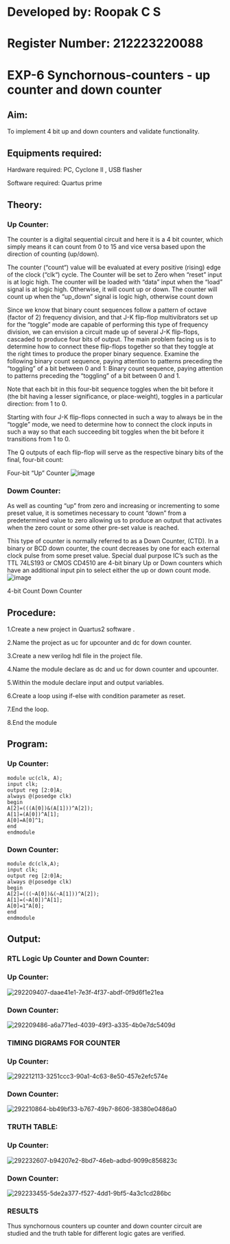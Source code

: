 # Developed by: Roopak C S
# Register Number: 212223220088 
# EXP-6 Synchornous-counters - up counter and down counter 
## Aim: 
To implement 4 bit up and down counters and validate  functionality.
## Equipments required:
Hardware required:
PC, Cyclone II , USB flasher

Software required:
Quartus prime

## Theory:
### Up Counter:
The counter is a digital sequential circuit and here it is a 4 bit counter, which simply means it can count from 0 to 15 and vice versa based upon the direction of counting (up/down). 

The counter (“count“) value will be evaluated at every positive (rising) edge of the clock (“clk“) cycle.
The Counter will be set to Zero when “reset” input is at logic high.
The counter will be loaded with “data” input when the “load” signal is at logic high. Otherwise, it will count up or down.
The counter will count up when the “up_down” signal is logic high, otherwise count down

Since we know that binary count sequences follow a pattern of octave (factor of 2) frequency division, and that J-K flip-flop multivibrators set up for the “toggle” mode are capable of performing this type of frequency division, we can envision a circuit made up of several J-K flip-flops, cascaded to produce four bits of output.
The main problem facing us is to determine how to connect these flip-flops together so that they toggle at the right times to produce the proper binary sequence.
Examine the following binary count sequence, paying attention to patterns preceding the “toggling” of a bit between 0 and 1:
Binary count sequence, paying attention to patterns preceding the “toggling” of a bit between 0 and 1.

Note that each bit in this four-bit sequence toggles when the bit before it (the bit having a lesser significance, or place-weight), toggles in a particular direction: from 1 to 0.



 
 

Starting with four J-K flip-flops connected in such a way to always be in the “toggle” mode, we need to determine how to connect the clock inputs in such a way so that each succeeding bit toggles when the bit before it transitions from 1 to 0.

The Q outputs of each flip-flop will serve as the respective binary bits of the final, four-bit count:

 
 

Four-bit “Up” Counter
![image](https://user-images.githubusercontent.com/36288975/169644758-b2f4339d-9532-40c5-af40-8f4f8c942e2c.png)



### Dowm Counter: 

As well as counting “up” from zero and increasing or incrementing to some preset value, it is sometimes necessary to count “down” from a predetermined value to zero allowing us to produce an output that activates when the zero count or some other pre-set value is reached.

This type of counter is normally referred to as a Down Counter, (CTD). In a binary or BCD down counter, the count decreases by one for each external clock pulse from some preset value. Special dual purpose IC’s such as the TTL 74LS193 or CMOS CD4510 are 4-bit binary Up or Down counters which have an additional input pin to select either the up or down count mode.
![image](https://user-images.githubusercontent.com/36288975/169644844-1a14e123-7228-4ed8-81a9-eb937dff4ac8.png)


4-bit Count Down Counter
## Procedure:
1.Create a new project in Quartus2 software . 

2.Name the project as uc for upcounter and dc for down counter.

3.Create a new verilog hdl file in the project file.

4.Name the module declare as dc and uc for down counter and upcounter. 

5.Within the module declare input and output variables.

6.Create a loop using if-else with condition parameter as reset.

7.End the loop. 

8.End the module

## Program: 
### Up Counter:
````
module uc(clk, A);
input clk;
output reg [2:0]A;
always @(posedge clk)
begin
A[2]=(((A[0])&(A[1]))^A[2]);
A[1]=(A[0])^A[1];
A[0]=A[0]^1;
end
endmodule
````
### Down Counter:
````
module dc(clk,A);
input clk;
output reg [2:0]A;
always @(posedge clk)
begin
A[2]=(((~A[0])&(~A[1]))^A[2]);
A[1]=(~A[0])^A[1];
A[0]=1^A[0];
end
endmodule 
````
## Output:

### RTL Logic Up Counter and Down Counter:
### Up Counter:
![292209407-daae41e1-7e3f-4f37-abdf-0f9d6f1e21ea](https://github.com/Hafeezuldeen/Exp-7-Synchornous-counters-/assets/144979314/496bb623-d669-4a79-99e4-5341616678cc)
### Down Counter:
![292209486-a6a771ed-4039-49f3-a335-4b0e7dc5409d](https://github.com/Hafeezuldeen/Exp-7-Synchornous-counters-/assets/144979314/4f806ce8-8ad7-4e2b-a7f2-552e41d7b967)


### TIMING DIGRAMS FOR COUNTER  
### Up Counter:
![292212113-3251ccc3-90a1-4c63-8e50-457e2efc574e](https://github.com/Hafeezuldeen/Exp-7-Synchornous-counters-/assets/144979314/66671293-cfc2-4f8d-8fe3-ce8daed9eeeb)
### Down Counter:
![292210864-bb49bf33-b767-49b7-8606-38380e0486a0](https://github.com/Hafeezuldeen/Exp-7-Synchornous-counters-/assets/144979314/a9eb3ee3-1e47-4f8b-9abe-186fa4e7a088)

### TRUTH TABLE:
### Up Counter:
![292232607-b94207e2-8bd7-46eb-adbd-9099c856823c](https://github.com/Hafeezuldeen/Exp-7-Synchornous-counters-/assets/144979314/4c0d7e64-63b8-470f-a5fd-6fd98807cbee)
### Down Counter:
![292233455-5de2a377-f527-4dd1-9bf5-4a3c1cd286bc](https://github.com/Hafeezuldeen/Exp-7-Synchornous-counters-/assets/144979314/85fc4456-147c-483b-af07-c9fc684dc021)







### RESULTS 
Thus synchornous counters up counter and down counter circuit are studied and the truth table for different logic gates are verified.

